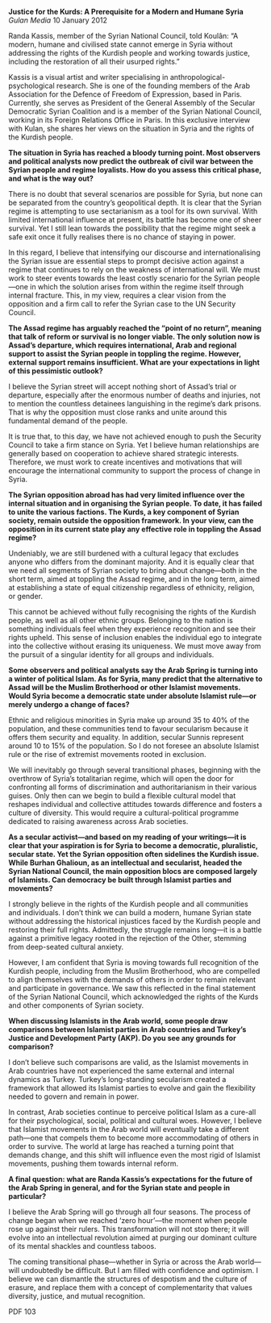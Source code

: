 **Justice for the Kurds: A Prerequisite for a Modern and Humane Syria** _Gulan Media_ 10 January 2012

Randa Kassis, member of the Syrian National Council, told Koulân: “A modern, humane and civilised state cannot emerge in Syria without addressing the rights of the Kurdish people and working towards justice, including the restoration of all their usurped rights.”

Kassis is a visual artist and writer specialising in anthropological-psychological research. She is one of the founding members of the Arab Association for the Defence of Freedom of Expression, based in Paris. Currently, she serves as President of the General Assembly of the Secular Democratic Syrian Coalition and is a member of the Syrian National Council, working in its Foreign Relations Office in Paris. In this exclusive interview with Kulan, she shares her views on the situation in Syria and the rights of the Kurdish people.

**The situation in Syria has reached a bloody turning point. Most observers and political analysts now predict the outbreak of civil war between the Syrian people and regime loyalists. How do you assess this critical phase, and what is the way out?**

There is no doubt that several scenarios are possible for Syria, but none can be separated from the country’s geopolitical depth. It is clear that the Syrian regime is attempting to use sectarianism as a tool for its own survival. With limited international influence at present, its battle has become one of sheer survival. Yet I still lean towards the possibility that the regime might seek a safe exit once it fully realises there is no chance of staying in power.

In this regard, I believe that intensifying our discourse and internationalising the Syrian issue are essential steps to prompt decisive action against a regime that continues to rely on the weakness of international will. We must work to steer events towards the least costly scenario for the Syrian people—one in which the solution arises from within the regime itself through internal fracture. This, in my view, requires a clear vision from the opposition and a firm call to refer the Syrian case to the UN Security Council.

**The Assad regime has arguably reached the “point of no return”, meaning that talk of reform or survival is no longer viable. The only solution now is Assad’s departure, which requires international, Arab and regional support to assist the Syrian people in toppling the regime. However, external support remains insufficient. What are your expectations in light of this pessimistic outlook?**

I believe the Syrian street will accept nothing short of Assad’s trial or departure, especially after the enormous number of deaths and injuries, not to mention the countless detainees languishing in the regime’s dark prisons. That is why the opposition must close ranks and unite around this fundamental demand of the people.

It is true that, to this day, we have not achieved enough to push the Security Council to take a firm stance on Syria. Yet I believe human relationships are generally based on cooperation to achieve shared strategic interests. Therefore, we must work to create incentives and motivations that will encourage the international community to support the process of change in Syria.

**The Syrian opposition abroad has had very limited influence over the internal situation and in organising the Syrian people. To date, it has failed to unite the various factions. The Kurds, a key component of Syrian society, remain outside the opposition framework. In your view, can the opposition in its current state play any effective role in toppling the Assad regime?**

Undeniably, we are still burdened with a cultural legacy that excludes anyone who differs from the dominant majority. And it is equally clear that we need all segments of Syrian society to bring about change—both in the short term, aimed at toppling the Assad regime, and in the long term, aimed at establishing a state of equal citizenship regardless of ethnicity, religion, or gender.

This cannot be achieved without fully recognising the rights of the Kurdish people, as well as all other ethnic groups. Belonging to the nation is something individuals feel when they experience recognition and see their rights upheld. This sense of inclusion enables the individual ego to integrate into the collective without erasing its uniqueness. We must move away from the pursuit of a singular identity for all groups and individuals.

**Some observers and political analysts say the Arab Spring is turning into a winter of political Islam. As for Syria, many predict that the alternative to Assad will be the Muslim Brotherhood or other Islamist movements. Would Syria become a democratic state under absolute Islamist rule—or merely undergo a change of faces?**

Ethnic and religious minorities in Syria make up around 35 to 40% of the population, and these communities tend to favour secularism because it offers them security and equality. In addition, secular Sunnis represent around 10 to 15% of the population. So I do not foresee an absolute Islamist rule or the rise of extremist movements rooted in exclusion.

We will inevitably go through several transitional phases, beginning with the overthrow of Syria’s totalitarian regime, which will open the door for confronting all forms of discrimination and authoritarianism in their various guises. Only then can we begin to build a flexible cultural model that reshapes individual and collective attitudes towards difference and fosters a culture of diversity. This would require a cultural-political programme dedicated to raising awareness across Arab societies.

**As a secular activist—and based on my reading of your writings—it is clear that your aspiration is for Syria to become a democratic, pluralistic, secular state. Yet the Syrian opposition often sidelines the Kurdish issue. While Burhan Ghalioun, as an intellectual and secularist, headed the Syrian National Council, the main opposition blocs are composed largely of Islamists. Can democracy be built through Islamist parties and movements?**

I strongly believe in the rights of the Kurdish people and all communities and individuals. I don’t think we can build a modern, humane Syrian state without addressing the historical injustices faced by the Kurdish people and restoring their full rights. Admittedly, the struggle remains long—it is a battle against a primitive legacy rooted in the rejection of the Other, stemming from deep-seated cultural anxiety.

However, I am confident that Syria is moving towards full recognition of the Kurdish people, including from the Muslim Brotherhood, who are compelled to align themselves with the demands of others in order to remain relevant and participate in governance. We saw this reflected in the final statement of the Syrian National Council, which acknowledged the rights of the Kurds and other components of Syrian society.

**When discussing Islamists in the Arab world, some people draw comparisons between Islamist parties in Arab countries and Turkey’s Justice and Development Party (AKP). Do you see any grounds for comparison?**

I don’t believe such comparisons are valid, as the Islamist movements in Arab countries have not experienced the same external and internal dynamics as Turkey. Turkey’s long-standing secularism created a framework that allowed its Islamist parties to evolve and gain the flexibility needed to govern and remain in power.

In contrast, Arab societies continue to perceive political Islam as a cure-all for their psychological, social, political and cultural woes. However, I believe that Islamist movements in the Arab world will eventually take a different path—one that compels them to become more accommodating of others in order to survive. The world at large has reached a turning point that demands change, and this shift will influence even the most rigid of Islamist movements, pushing them towards internal reform.

**A final question: what are Randa Kassis’s expectations for the future of the Arab Spring in general, and for the Syrian state and people in particular?**

I believe the Arab Spring will go through all four seasons. The process of change began when we reached ‘zero hour’—the moment when people rose up against their rulers. This transformation will not stop there; it will evolve into an intellectual revolution aimed at purging our dominant culture of its mental shackles and countless taboos.

The coming transitional phase—whether in Syria or across the Arab world—will undoubtedly be difficult. But I am filled with confidence and optimism. I believe we can dismantle the structures of despotism and the culture of erasure, and replace them with a concept of complementarity that values diversity, justice, and mutual recognition.

PDF 103